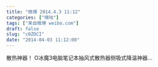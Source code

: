 ```yaml
---
title: "微博 2014.4.3 11:12"
categories: ["嘀咕"]
tags: ["来自微博 weibo.com"]
draft: false
slug: "c0ZDCI"
date: "2014-04-03 11:12:00"
---
```


<p>散热神器！ O冰魔3电脑笔记本抽风式散热器侧吸式降温神器... ​​​​</p>
